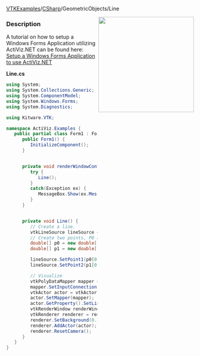 [VTKExamples](/index/)/[CSharp](/CSharp)/GeometricObjects/Line

<img align="right" src="https://github.com/lorensen/VTKExamples/blob/gh-pages/Testing/Baseline/GeometricObjects/TestLine.png?raw=true" width="256" />

### Description
A tutorial on how to setup a Windows Forms Application utilizing ActiViz.NET can be found here: [Setup a Windows Forms Application to use ActiViz.NET](http://www.vtk.org/Wiki/VTK/CSharp/ActiViz.NET)

**Line.cs**
```csharp
using System;
using System.Collections.Generic;
using System.ComponentModel;
using System.Windows.Forms;
using System.Diagnostics;

using Kitware.VTK;

namespace ActiViz.Examples {
   public partial class Form1 : Form {
      public Form1() {
         InitializeComponent();
      }


      private void renderWindowControl1_Load(object sender, EventArgs e) {
         try {
            Line();
         }
         catch(Exception ex) {
            MessageBox.Show(ex.Message, "Exception", MessageBoxButtons.OK);
         }
      }


      private void Line() {
         // Create a line.  
         vtkLineSource lineSource = vtkLineSource.New();
         // Create two points, P0 and P1
         double[] p0 = new double[] { 1.0, 0.0, 0.0 };
         double[] p1 = new double[] { 0.0, 1.0, 0.0 };

         lineSource.SetPoint1(p0[0], p0[1], p0[2]);
         lineSource.SetPoint2(p1[0], p1[1], p1[2]);

         // Visualize
         vtkPolyDataMapper mapper = vtkPolyDataMapper.New();
         mapper.SetInputConnection(lineSource.GetOutputPort());
         vtkActor actor = vtkActor.New();
         actor.SetMapper(mapper);
         actor.GetProperty().SetLineWidth(4);
         vtkRenderWindow renderWindow = renderWindowControl1.RenderWindow;
         vtkRenderer renderer = renderWindow.GetRenderers().GetFirstRenderer();
         renderer.SetBackground(0.2, 0.3, 0.4);
         renderer.AddActor(actor);
         renderer.ResetCamera();
      }
   }
}
```
